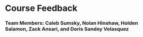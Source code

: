 # Course Feedback
### Team Members: Caleb Sumsky, Nolan Hinshaw, Holden Salamon, Zack Ansari, and Doris Sandey Velasquez
